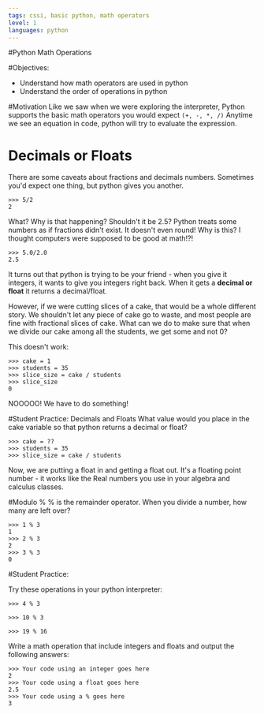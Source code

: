```yaml
---
tags: cssi, basic python, math operators
level: 1
languages: python
---
```

#Python Math Operations

#Objectives:

+ Understand how math operators are used in python
+ Understand the order of operations in python

#Motivation
Like we saw when we were exploring the interpreter, Python supports the basic math operators you would expect ``(+, -, *, /)``  Anytime we see an equation in code, python will try to evaluate the expression.


# Decimals or Floats
There are some caveats about fractions and decimals numbers. Sometimes you'd expect one thing, but python gives you another.
```
>>> 5/2
2
```
What? Why is that happening? Shouldn't it be 2.5? Python treats some numbers as if fractions didn't exist. It doesn't even round! Why is this? I thought computers were supposed to be good at math!?!
```
>>> 5.0/2.0
2.5
```
It turns out that python is trying to be your friend - when you give it integers, it wants to give you integers right back. When it gets a **decimal or float** it returns a decimal/float.

However, if we were cutting slices of a cake, that would be a whole different story. We shouldn't let any piece of cake go to waste, and most people are fine with fractional slices of cake. What can we do to make sure that when we divide our cake among all the students, we get some and not 0?

This doesn't work:
```
>>> cake = 1
>>> students = 35
>>> slice_size = cake / students
>>> slice_size
0
```
NOOOOO! We have to do something!

#Student Practice: Decimals and Floats
What value would you place in the cake variable so that python returns a decimal or float?
```
>>> cake = ??
>>> students = 35
>>> slice_size = cake / students
```
Now, we are putting a float in and getting a float out.  It's a floating point number - it works like the Real numbers you use in your algebra and calculus classes.

#Modulo %
% is the remainder operator. When you divide a number, how many are left over?
```
>>> 1 % 3
1
>>> 2 % 3
2
>>> 3 % 3
0
```
#Student Practice:

Try these operations in your python interpreter:
```
>>> 4 % 3

>>> 10 % 3

>>> 19 % 16
```
Write a math operation that include integers and floats and output the following answers:
```
>>> Your code using an integer goes here
2
>>> Your code using a float goes here
2.5
>>> Your code using a % goes here
3

```
